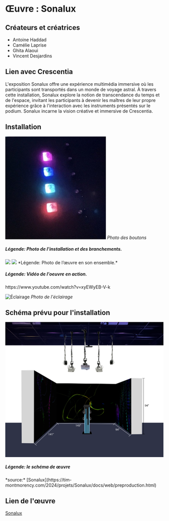 # Œuvre : Sonalux

## Créateurs et créatrices
- Antoine Haddad
- Camélie Laprise
- Ghita Alaoui
- Vincent Desjardins

## Lien avec Crescentia
L'exposition Sonalux offre une expérience multimédia immersive où les participants sont transportés dans un monde de voyage astral. À travers cette installation, Sonalux explore la notion de transcendance du temps et de l'espace, invitant les participants à devenir les maîtres de leur propre expérience grâce à l'interaction avec les instruments présentés sur le podium. Sonalux incarne la vision créative et immersive de Crescentia.

## Installation
![Boutons](./medias/oeuvre_boutons.jpg)
*Photo des boutons*

<h5>Légende: ‎Photo de l'installation et des branchements.</h5>
<img src="medias/œuvre_vue_installation_fils.jpg" width="350"/>

<img src="medias/œuvre_vue_globale.jpg" width="350"/>
*Légende: Photo de l’œuvre en son ensemble.*

<h5>Légende: Vidéo de l'oeuvre en action.</h5>
https://www.youtube.com/watch?v=xyEWyEB-V-k

![Éclairage](./medias/œuvre_vue_globale.jpg)
*Photo de l'éclairage*

## Schéma prévu pour l'installation
<img src="medias/œuvre_schéma.png" alt="œuvre schéma" width="500"/>
<h5>Légende: le schéma de œuvre</h5>
*source:* [Sonalux](https://tim-montmorency.com/2024/projets/Sonalux/docs/web/preproduction.html)

## Lien de l'œuvre
[Sonalux](https://tim-montmorency.com/2024/projets/Sonalux/docs/web/index.html)
